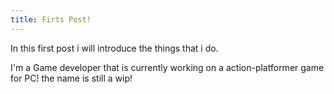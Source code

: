 ```yaml
---
title: Firts Post!
---
```


In this first post i will introduce the things that i do.

I'm a Game developer that is currently working on a action-platformer game
for PC! the name is still a wip!
